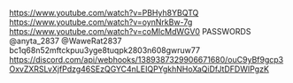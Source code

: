 https://www.youtube.com/watch?v=PBHyh8YBQTQ
https://www.youtube.com/watch?v=oynNrkBw-7g
https://www.youtube.com/watch?v=coMIcMdWGV0
PASSWORDS @anyta_2837
@WaweRat2837
bc1q68n52mftckpuu3yge8tuqpk2803n608gwruw77
https://discord.com/api/webhooks/1389387329906671680/ouC9yBf9gcp3OxvZXRSLvXjfPdzg46SEzQGYC4nLEIQPYgkhNHoXaQiDfJtDFDWIPgzK
